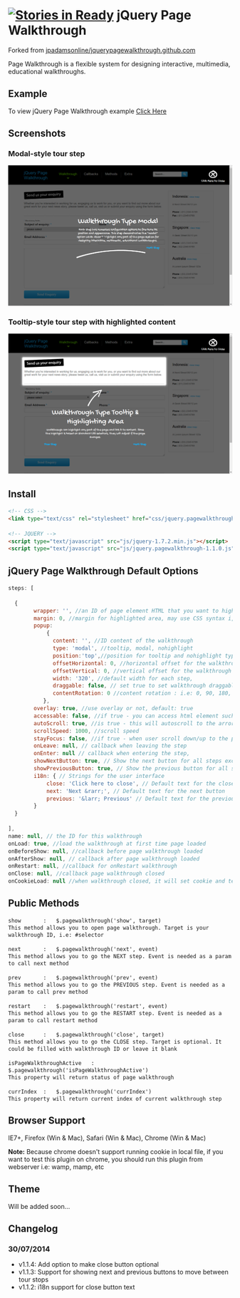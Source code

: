 [![Stories in Ready](https://badge.waffle.io/warby-/jquerypagewalkthrough.github.com.png?label=ready&title=Ready)](https://waffle.io/warby-/jquerypagewalkthrough.github.com)
jQuery Page Walkthrough
================================

Forked from [jpadamsonline/jquerypagewalkthrough.github.com](https://github.com/jpadamsonline/jquerypagewalkthrough.github.com)

Page Walkthrough is a flexible system for designing interactive, multimedia, educational walkthroughs.

## Example

To view jQuery Page Walkthrough example <a href="example/example.html">Click Here</a>

## Screenshots

### Modal-style tour step
![Modal-style step](images/screenshot_modal.png 'Modal-style step')

### Tooltip-style tour step with highlighted content
![Tooltip-style step](images/screenshot_tooltip.png 'Tooltip-style step')

## Install

```html
<!-- CSS -->
<link type="text/css" rel="stylesheet" href="css/jquery.pagewalkthrough.css" />

<!-- JQUERY -->
<script type="text/javascript" src="js/jquery-1.7.2.min.js"></script>
<script type="text/javascript" src="js/jquery.pagewalkthrough-1.1.0.js"></script>
```

## jQuery Page Walkthrough Default Options

```javascript
steps: [

  {
        wrapper: '', //an ID of page element HTML that you want to highlight
        margin: 0, //margin for highlighted area, may use CSS syntax i,e: '10px 20px 5px 30px' or '20px 20px' and so on
        popup:
            {
              content: '', //ID content of the walkthrough
              type: 'modal', //tooltip, modal, nohighlight
              position:'top',//position for tooltip and nohighlight type only: top, right, bottom, left
              offsetHorizontal: 0, //horizontal offset for the walkthrough
              offsetVertical: 0, //vertical offset for the walkthrough
              width: '320', //default width for each step,
              draggable: false, // set true to set walkthrough draggable,
              contentRotation: 0 //content rotation : i.e: 0, 90, 180, 270 or whatever value you add. minus sign (-) will be CCW direction
           },
        overlay: true, //use overlay or not, default: true
        accessable: false, //if true - you can access html element such as form input field, button etc
        autoScroll: true, //is true - this will autoscroll to the arror/content every step
        scrollSpeed: 1000, //scroll speed
        stayFocus: false, //if true - when user scroll down/up to the page, it will scroll back the position it belongs
        onLeave: null, // callback when leaving the step
        onEnter: null // callback when entering the step,
        showNextButton: true, // Show the next button for all steps except the last step
        showPreviousButton: true, // Show the previous button for all steps except the first step
        i18n: { // Strings for the user interface
            close: 'Click here to close', // Default text for the close button in the top right corner
            next: 'Next &rarr;', // Default text for the next button
            previous: '&larr; Previous' // Default text for the previous button
        }
  }

],
name: null, // the ID for this walkthrough
onLoad: true, //load the walkthrough at first time page loaded
onBeforeShow: null, //callback before page walkthrough loaded
onAfterShow: null, // callback after page walkthrough loaded
onRestart: null, //callback for onRestart walkthrough
onClose: null, //callback page walkthrough closed
onCookieLoad: null //when walkthrough closed, it will set cookie and tells the walkthrough to not load automaticly
```

## Public Methods

```
show       :   $.pagewalkthrough('show', target)
This method allows you to open page walkthrough. Target is your walkthrough ID, i.e: #selector

next       :   $.pagewalkthrough('next', event)
This method allows you to go the NEXT step. Event is needed as a param to call next method

prev       :   $.pagewalkthrough('prev', event)
This method allows you to go the PREVIOUS step. Event is needed as a param to call prev method

restart    :   $.pagewalkthrough('restart', event)
This method allows you to go the RESTART step. Event is needed as a param to call restart method

close      :   $.pagewalkthrough('close', target)
This method allows you to go the CLOSE step. Target is optional. It could be filled with walkthrough ID or leave it blank

isPageWalkthroughActive   :   $.pagewalkthrough('isPageWalkthroughActive')
This property will return status of page walkthrough

currIndex  :   $.pagewalkthrough('currIndex')
This property will return current index of current walkthrough step
```

## Browser Support

IE7+, Firefox (Win &amp; Mac), Safari (Win &amp; Mac), Chrome (Win &amp; Mac)

**Note:** Because chrome doesn't support running cookie in local file, if you want to test this plugin on chrome, you should run this plugin from webserver i.e: wamp, mamp, etc

## Theme

Will be added soon...

## Changelog

### 30/07/2014

* v1.1.4: Add option to make close button optional
* v1.1.3: Support for showing next and previous buttons to move between tour stops
* v1.1.2: i18n support for close button text
